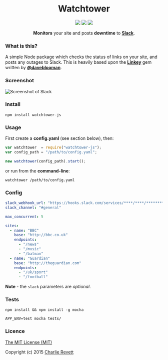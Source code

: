 <h1 align="center">Watchtower</h1>

<p align="center">
  <a href="https://www.npmjs.com/package/watchtower-js" target="_blank"><img src="https://img.shields.io/npm/v/watchtower-js.svg?style=flat-square"></a>
  <a href="https://travis-ci.org/revett/watchtower" target="_blank"><img src="https://img.shields.io/travis/revett/watchtower.svg?style=flat-square"></a>
  <a href="https://coveralls.io/r/revett/watchtower" target="_blank"><img src="https://img.shields.io/coveralls/revett/watchtower.svg?style=flat-square"></a>
</p>

<p align="center">
  <b>Monitors</b> your site and posts <b>downtime</b> to <b><a href="https://slack.com/">Slack</a></b>.
</p>

### What is this?

A simple Node package which checks the status of links on your site, and posts any outages to Slack. This is heavily based upon the **[Linkey](https://github.com/DaveBlooman/linkey)** gem written by **[@daveblooman](https://github.com/daveblooman)**.

### Screenshot

![Screenshot of Slack](http://cl.ly/image/1L3N1g3N2r1i/Image%202015-04-18%20at%201.32.39%20am.png)

### Install

```
npm install watchtower-js
```

### Usage

First create a **config.yaml** (see section below), then:

```js
var watchtower  = require("watchtower-js");
var config_path = "/path/to/config.yaml";

new watchtower(config_path).start();
```

or run from the **command-line**:

```
watchtower /path/to/config.yaml
```

### Config

```yaml
slack_webhook_url: "https://hooks.slack.com/services/****/****/********"
slack_channel: "#general"

max_concurrent: 5

sites:
  - name: "BBC"
    base: "http://bbc.co.uk"
    endpoints:
      - "/news"
      - "/music"
      - "/batman"
  - name: "Guardian"
    base: "http://theguardian.com"
    endpoints:
      - "/uk/sport"
      - "/football"
```

**Note** - the `slack` parameters are *optional*.

### Tests

```
npm install && npm install -g mocha
```

```
APP_ENV=test mocha tests/
```

### Licence

[The MIT License (MIT)](http://opensource.org/licenses/MIT)

Copyright (c) 2015 [Charlie Revett](http://twitter.com/charlierevett)
